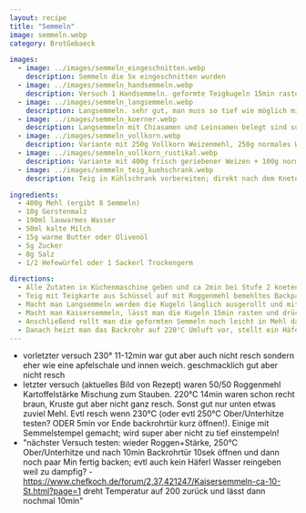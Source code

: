 ```yaml
---
layout: recipe
title: "Semmeln"
image: semmeln.webp
category: BrotGebaeck

images:
  - image: ../images/semmeln_eingeschnitten.webp
    description: Semmeln die 5x eingeschnitten wurden
  - image: ../images/semmeln_handsemmeln.webp
    description: Versuch 1 Handsemmeln. geformte Teigkugeln 15min rasten lassen, dann formen, nochmal 25min im Backrohr rasten lassen, rausnehmen, vorheizen, einsprühen, backen
  - image: ../images/semmeln_langsemmeln.webp
    description: Langsemmeln. sehr gut, man muss so tief wie möglich mit dem Messer reindrücken damit der Spalt erhalten bleibt
  - image: ../images/semmeln_koerner.webp
    description: Langsemmeln mit Chiasamen und Leinsamen belegt sind super
  - image: ../images/semmeln_vollkorn.webp
    description: Variante mit 250g Vollkorn Weizenmehl, 250g normales Weizenmehl ist sehr gut
  - image: ../images/semmeln_vollkorn_rustikal.webp
    description: Variante mit 400g frisch geriebener Weizen + 100g normales Weizenmehl. In 50/50 Kartoffelstärke/Roggenmehl gewälzt schmeckt sehr gut und "rustikal"
  - image: ../images/semmeln_teig_kuehschrank.webp
    description: Teig in Kühlschrank vorbereiten; direkt nach dem Kneten herausnehmen, rund formen, mit etwas Mehl bestäuben und wieder in Schüssel geben. Mit Frischhaltefolie zudecken. Am nächsten Tag herausnehmen (Teig ist ca doppelt-dreifach so groß) und Kugeln formen etc. wird sehr gut

ingredients:
  - 400g Mehl (ergibt 8 Semmeln)
  - 10g Gerstenmalz
  - 190ml lauwarmes Wasser
  - 50ml kalte Milch
  - 15g warme Butter oder Olivenöl
  - 5g Zucker
  - 8g Salz
  - 1/2 Hefewürfel oder 1 Sackerl Trockengerm

directions:
  - Alle Zutaten in Küchenmaschine geben und ca 2min bei Stufe 2 kneten, danach 6min bei Stufe 3 kneten. Anschließend den Teig in der Schüsselmitte 20min zugedeckt gehen lassen
  - Teig mit Teigkarte aus Schüssel auf mit Roggenmehl bemehltes Backpapier fallen lassen und 8 Kugeln formen (immer wieder zu einer Seite ziehen um Spannung zu erzeugen).
  - Macht man Langsemmeln werden die Kugeln länglich ausgerollt und mit dem Griff eines Tafelmessers fest in der Mitte ein Spalt reingedrückt.
  - Macht man Kaisersemmeln, lässt man die Kugeln 15min rasten und drückt sie danach flach und formt Semmeln. [siehe Ofner Video](https://www.youtube.com/watch?v=jAFSIyQ_Ppo)
  - Anschließend rollt man die geformten Semmeln noch leicht in Mehl damit sie nicht zusammenkleben, dreht sie um und lässt sie 25min am Blech mit einem Tuch zugedeckt (oder im Rohr) rasten.
  - Danach heizt man das Backrohr auf 220°C Umluft vor, stellt ein Häferl Wasser rein, dreht die Semmeln wieder um, besprüht sie mit Wasser und gibt sie für ca 14-15min ins Backrohr. Nach dem Rausnehmen nochmal mit Wasser besprühen.
---
```


- vorletzter versuch 230° 11-12min war gut aber auch nicht resch sondern eher wie eine apfelschale und innen weich. geschmacklich gut aber nicht resch
- letzter versuch (aktuelles Bild von Rezept) waren 50/50 Roggenmehl Kartoffelstärke Mischung zum Stauben. 220°C 14min waren schon recht braun, Kruste gut aber nicht ganz resch. Sonst gut nur unten etwas zuviel Mehl. Evtl resch wenn 230°C (oder evtl 250°C Ober/Unterhitze testen? ODER 5min vor Ende backrohrtür kurz öffnen!). Einige mit Semmelstempel gemacht; wird super aber nicht zu tief einstempeln!
- "nächster Versuch testen: wieder Roggen+Stärke, 250°C Ober/Unterhitze und nach 10min Backrohrtür 10sek öffnen und dann noch paar Min fertig backen; evtl auch kein Häferl Wasser reingeben weil zu dampfig? - https://www.chefkoch.de/forum/2,37,421247/Kaisersemmeln-ca-10-St.html?page=1 dreht Temperatur auf 200 zurück und lässt dann nochmal 10min"